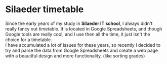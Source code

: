 # Silaeder timetable
Since the early years of my study in **Silaeder IT school**, I always didn't really fancy out timetable.
It is located in Google Spreadsheets, and though Google tools are really cool, and I use then all the time,
it just isn't the choice for a timetable.  
I have accumulated a lot of issues for these years, so recently I decided to try and parse the data from 
Google Spreadsheets and create a web page with a beautiful design and more functionality. (like sorting grades)

